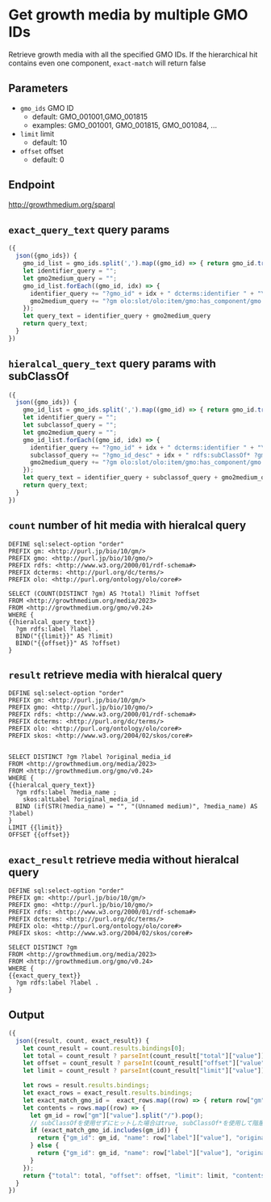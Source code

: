 # Get growth media by multiple GMO IDs

Retrieve growth media with all the specified GMO IDs.
If the hierarchical hit contains even one component, `exact-match` will return false

## Parameters

* `gmo_ids` GMO ID
  * default: GMO_001001,GMO_001815
  * examples: GMO_001001, GMO_001815, GMO_001084, ...
* `limit` limit
  * default: 10
* `offset` offset
  * default: 0

## Endpoint

http://growthmedium.org/sparql

## `exact_query_text` query params

```javascript
({
  json({gmo_ids}) {
    gmo_id_list = gmo_ids.split(',').map((gmo_id) => { return gmo_id.trim()});
    let identifier_query = "";
    let gmo2medium_query = "";
    gmo_id_list.forEach((gmo_id, idx) => {
      identifier_query += "?gmo_id" + idx + " dcterms:identifier " + "\"" + gmo_id + "\" .\n";
      gmo2medium_query += "?gm olo:slot/olo:item/gmo:has_component/gmo:gmo_id ?gmo_id" + idx + " .\n";
    });
    let query_text = identifier_query + gmo2medium_query
    return query_text;
  }
})
```

## `hieralcal_query_text` query params with subClassOf

```javascript
({
  json({gmo_ids}) {
    gmo_id_list = gmo_ids.split(',').map((gmo_id) => { return gmo_id.trim()});
    let identifier_query = "";
    let subclassof_query = "";
    let gmo2medium_query = "";
    gmo_id_list.forEach((gmo_id, idx) => {
      identifier_query += "?gmo_id" + idx + " dcterms:identifier " + "\"" + gmo_id + "\" .\n";
      subclassof_query += "?gmo_id_desc" + idx + " rdfs:subClassOf* ?gmo_id" + idx + " .\n";
      gmo2medium_query += "?gm olo:slot/olo:item/gmo:has_component/gmo:gmo_id ?gmo_id_desc" + idx + " .\n";
    });
    let query_text = identifier_query + subclassof_query + gmo2medium_query
    return query_text;
  }
})
```

## `count` number of hit media with  hieralcal query

```sparql
DEFINE sql:select-option "order"
PREFIX gm: <http://purl.jp/bio/10/gm/>
PREFIX gmo: <http://purl.jp/bio/10/gmo/>
PREFIX rdfs: <http://www.w3.org/2000/01/rdf-schema#>
PREFIX dcterms: <http://purl.org/dc/terms/>
PREFIX olo: <http://purl.org/ontology/olo/core#>

SELECT (COUNT(DISTINCT ?gm) AS ?total) ?limit ?offset
FROM <http://growthmedium.org/media/2023>
FROM <http://growthmedium.org/gmo/v0.24>
WHERE {
{{hieralcal_query_text}}
  ?gm rdfs:label ?label .
  BIND("{{limit}}" AS ?limit)
  BIND("{{offset}}" AS ?offset)
}
```
## `result` retrieve media with  hieralcal query

```sparql
DEFINE sql:select-option "order"
PREFIX gm: <http://purl.jp/bio/10/gm/>
PREFIX gmo: <http://purl.jp/bio/10/gmo/>
PREFIX rdfs: <http://www.w3.org/2000/01/rdf-schema#>
PREFIX dcterms: <http://purl.org/dc/terms/>
PREFIX olo: <http://purl.org/ontology/olo/core#>
PREFIX skos: <http://www.w3.org/2004/02/skos/core#>


SELECT DISTINCT ?gm ?label ?original_media_id
FROM <http://growthmedium.org/media/2023>
FROM <http://growthmedium.org/gmo/v0.24>
WHERE {
{{hieralcal_query_text}}
  ?gm rdfs:label ?media_name ;
    skos:altLabel ?original_media_id .
  BIND (if(STR(?media_name) = "", "(Unnamed medium)", ?media_name) AS ?label)
}
LIMIT {{limit}}
OFFSET {{offset}}
```
## `exact_result` retrieve media without hieralcal query

```sparql
DEFINE sql:select-option "order"
PREFIX gm: <http://purl.jp/bio/10/gm/>
PREFIX gmo: <http://purl.jp/bio/10/gmo/>
PREFIX rdfs: <http://www.w3.org/2000/01/rdf-schema#>
PREFIX dcterms: <http://purl.org/dc/terms/>
PREFIX olo: <http://purl.org/ontology/olo/core#>
PREFIX skos: <http://www.w3.org/2004/02/skos/core#>

SELECT DISTINCT ?gm
FROM <http://growthmedium.org/media/2023>
FROM <http://growthmedium.org/gmo/v0.24>
WHERE {
{{exact_query_text}}
  ?gm rdfs:label ?label .
}
```

## Output

```javascript
({
  json({result, count, exact_result}) {
    let count_result = count.results.bindings[0];
    let total = count_result ? parseInt(count_result["total"]["value"]) : 0;
    let offset = count_result ? parseInt(count_result["offset"]["value"]) : 0;
    let limit = count_result ? parseInt(count_result["limit"]["value"]) : 0;

    let rows = result.results.bindings;
    let exact_rows = exact_result.results.bindings;
    let exact_match_gmo_id =  exact_rows.map((row) => { return row["gm"]["value"].split("/").pop()});
    let contents = rows.map((row) => {
      let gm_id = row["gm"]["value"].split("/").pop();
      // subClassOfを使用せずにヒットした場合はtrue, subClassOf*を使用して階層ヒットした場合はfalse
      if (exact_match_gmo_id.includes(gm_id)) {
        return {"gm_id": gm_id, "name": row["label"]["value"], "original_media_id": row["original_media_id"]["value"], "exact_match": true};
      } else {
        return {"gm_id": gm_id, "name": row["label"]["value"], "original_media_id": row["original_media_id"]["value"], "exact_match": false};
      }
    });
    return {"total": total, "offset": offset, "limit": limit, "contents": contents};
  }
})
```